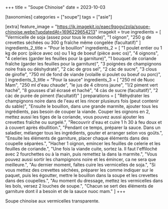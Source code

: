 +++
title = "Soupe Chinoise"
date = 2023-10-03

[taxonomies]
categories = ["soupe"]
tags = ["asie"]

[extra]
feature_image = "https://ik.imagekit.io/eaec9qogv/zola/soupe-chinoise.webp?updatedAt=1696229654213"
imagekit = true
ingredients = [
  "Vermicelle de soja (assez pour tous le monde)",
  "1 oignon",
  "250 g de crevettes séchées ou 300 g fraîche même congelée (facultatif)"
]
ingredients_2_title = "Pour le bouillon"
ingredients_2 = [
  "1 poulet entier ou 1 kg de porc (pièce avec os) ou 1 kg de boeuf (pièce avec os)",
  "4 oignons",
  "4 celeries (garder les feuilles pour la garniture)",
  "1 bouquet de coriande fraîche (garder les feuilles pour la garniture)",
  "3 poignées de champignons noire frais ou déshydraté",
  "2 càc de gros sel",
  "2 càc de sucre",
  "3 clous de girofle",
  "750 ml de fond de viande (volaille si poulet ou boeuf ou porc)",
]
ingredients_3_title = "Pour la sauce"
ingredients_3 = [
  "250 ml de Nuoc Mam",
  "250 ml d'eau chaude",
  "le jus de 4 citrons jaune",
  "1/2 piment vert haché",
  "8 gousses d'ail écrasé et haché",
  "4 càs de sucre (facultatif)",
  "2 càc de purée de piment (facultatif)"
]
preparations = [
  "Réhydrater les champignons noire dans de l'eau et les rincer plusieurs fois (peut contenir du sable)",
  "Ensuite le bouillon, dans une grande marmite, ajouter tous les ingrédients, pas besoin de couper la viande. Couper les oignons en 2, mettez aussi les tiges de la coriande, vous pouvez aussi ajouter les crevettes fraîche ou surgelé.",
  "Recouvrir d'eau et cuire 1 h 30 à feu doux et à couvert après ébullition.",
  "Pendant ce temps, préparer la sauce. Dans un saladier, mélanger tous les ingrédients, gouter et arranger selon vos goûts.",
  "Ensuite les éléments de garniture, placer chaque éléments dans des coupelle séparées.",
  "Hacher 1 oignon, emincer les feuilles de celerie et les feuilles de coriande.",
  "Une fois la viande cuite, sortez la. Il faut l'effiloché avec 2 fourchettes ou à la main, puis remettez la dans la marmite.",
  "Vous pouvez aussi sortir les champignons noire et les émincer, ca ne sera que meilleure.",
  "Au dernier moment, faîtes cuire les vermicelles de soja.",
  "Si vous mettez des crevettes séchées, préparer les comme indiquer sur le paquet, puis les égoutter, mettre le bouillon dans la soupe et les crevettes dans des coupelles.",
  "Au moment du dressage, mettez les vermicelles dans les bols, versez 2 louches de soupe.",
  "Chacun se sert des éléments de garniture dont il a besoin et de la sauce nuoc mam."
]
+++

Soupe chinoise aux vermicelles transparente.

